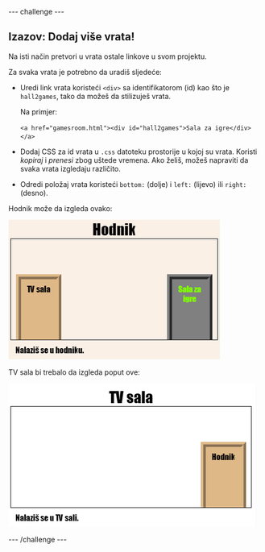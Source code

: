\--- challenge \---

## Izazov: Dodaj više vrata!

Na isti način pretvori u vrata ostale linkove u svom projektu.

Za svaka vrata je potrebno da uradiš sljedeće:

+ Uredi link vrata koristeći `<div>` sa identifikatorom (id) kao što je `hall2games`, tako da možeš da stilizuješ vrata.
    
    Na primjer:
    
    `<a href="gamesroom.html"><div id="hall2games">Sala za igre</div></a>`

+ Dodaj CSS za id vrata u `.css` datoteku prostorije u kojoj su vrata. Koristi *kopiraj* i *prenesi* zbog uštede vremena. Ako želiš, možeš napraviti da svaka vrata izgledaju različito.

+ Odredi položaj vrata koristeći `bottom:` (dolje) i `left:` (lijevo) ili `right:` (desno).

Hodnik može da izgleda ovako:

![screenshot](images/rooms-hall-doors.png)

TV sala bi trebalo da izgleda poput ove:

![screenshot](images/rooms-tvroom-door.png)

\--- /challenge \---